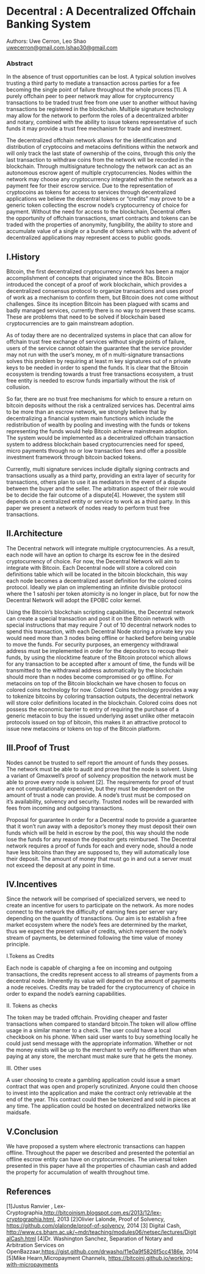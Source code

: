 Decentral : A Decentralized Offchain Banking System
======================================================
   Authors: Uwe Cerron, Leo Shao
uwecerron@gmail.com,lshao30@gmail.com

### Abstract
In the absence of trust opportunities can be lost. A typical solution involves trusting a third party to mediate a transaction across parties for a fee becoming the single point of failure throughout the whole process [1].  A purely offchain peer to peer network may allow for cryptocurrency transactions to be traded trust free from one user to another without having transactions be registered in the blockchain. Multiple signature technology  may allow for the network to perform the roles of a decentralized arbiter and notary, combined with the ability to issue tokens representative of such funds it may provide a trust free mechanism for trade and investment. 

The decentralized offchain network allows for the identification and distribution of cryptocoins and metacoins definitions within the network and will only track the last state of ownership of the coins, through this only the last transaction to withdraw coins from the network will be recorded in the blockchain. Through multisignature technology the network can act as an autonomous escrow agent of multiple cryptocurrencies. Nodes within the network may choose any cryptocurrency integrated within the network as a payment fee for their escrow service. Due to the representation of cryptocoins as tokens for access to services through decentralized applications we believe the decentral tokens or “credits” may prove to be a generic token collecting the escrow node’s cryptocurrency of choice for payment. Without the need for access to the blockchain, Decentral offers the opportunity of offchain transactions, smart contracts and tokens can be traded with the properties of  anonymity, fungibility, the ability to store and accumulate value of a single or a bundle of tokens which with the advent of decentralized applications may represent access to public goods.

I.History
-----------

Bitcoin, the first decentralized cryptocurrency network has been a major accomplishment of concepts that originated since the 80s. Bitcoin introduced the concept of a proof of work blockchain, which provides a decentralized consensus protocol to organize transactions and uses proof of work as a mechanism to confirm them, but Bitcoin does not come without challenges. Since its inception Bitcoin has been plagued with scams and badly managed services, currently there is no way to prevent these scams. These are problems that need to be solved if blockchain based cryptocurrencies are to gain mainstream adoption.

As of today there are no decentralized systems in place that can allow for offchain trust free exchange of services without single points of failure, users of the service cannot obtain the guarantee that the service provider may not run with the user’s money, m of n multi-signature transactions solves this problem by requiring at least m key signatures out of n private keys to be needed in order to spend the funds. It is clear that the Bitcoin ecosystem is trending towards a trust free transactions ecosystem, a trust free entity is needed to escrow funds impartially without the risk of collusion. 

So far, there are no trust free mechanisms for which to ensure a return on bitcoin deposits without the risk a centralized services has. Decentral aims to be more than an escrow network, we strongly believe that by decentralizing a financial system main functions which include the redistribution of wealth by pooling and investing with the funds or tokens representing the funds would help Bitcoin achieve mainstream adoption. The system would be implemented as a decentralized offchain transaction system to address blockchain based cryptocurrencies need for speed, micro payments through no or low transaction fees and offer a possible investment framework through bitcoin backed tokens.

Currently, multi signature services include digitally signing contracts and transactions usually as a third party, providing an extra layer of security for transactions, others plan to use it as mediators in the event of a dispute between the buyer and the seller. The arbitration aspect of their role would be to decide the fair outcome of a dispute[4]. However, the system still depends on a centralized entity or service to work as a third party. In this paper we present a network of nodes ready to perform trust free transactions.


II.Architecture
----------------

The Decentral network will integrate multiple cryptocurrencies. As a result, each node will have an option to charge its escrow fee in the desired cryptocurrency of choice. For now, the Decentral Network will aim to integrate with Bitcoin. Each Decentral node will store a colored coin definitions table which will be located in the bitcoin blockchain, this way each node becomes a decentralized asset definition for the colored coins protocol. Ideally we plan on implementing an infinite divisible protocol where the 1 satoshi per token atomicity is no longer in place, but for now the Decentral Network will adopt the EPOBC color kernel.

Using the Bitcoin’s blockchain scripting capabilities, the Decentral network can create a special transaction and post it on the Bitcoin network with special instructions that may require 7 out of 10 decentral network nodes to spend this transaction, with each Decentral Node storing a private key you would need more than 3 nodes being offline or hacked before being unable to move the funds. For security purposes, an emergency withdrawal address must be implemented in order for the depositors to recoup their funds, by using the nlocktime feature of the Bitcoin protocol which allows for any transaction to be accepted after x amount of time, the funds will be transmitted to the withdrawal address automatically by the blockchain should more than n nodes become compromised or go offline. 
For metacoins on top of the Bitcoin blockchain we have chosen to focus on colored coins technology for now. Colored Coins technology provides a way to tokenize bitcoins by coloring transaction outputs, the decentral network will store color definitions located in the blockchain. Colored coins does not possess the economic barrier to entry of requiring the purchase of a generic metacoin to buy the issued underlying asset unlike other metacoin protocols issued on top of bitcoin, this makes it an attractive protocol to issue new metacoins or tokens on top of the Bitcoin platform.


III.Proof of Trust
------------------

Nodes cannot be trusted to self report the amount of funds they posses. The network must be able to audit and prove that the node is solvent. Using a variant of Gmaxwell’s proof of solvency proposition the network must be able to prove every node is solvent [2]. The requirements for proof of trust are not computationally expensive, but they must be dependent on the amount of trust a node can provide. A node’s trust must be composed on it’s availability, solvency and security. Trusted nodes will be rewarded with fees from incoming and outgoing transactions.

Proposal for guarantee 
In order for a Decentral node to provide a guarantee that it won’t run away with a depositor’s money they must deposit their own funds which will be held in escrow by the pool, this way should the node lose the funds for any reason the depositor gets reimbursed. The Decentral network requires a proof of funds for each and every node, should a node have less bitcoins than they are supposed to, they will automatically lose their deposit. The amount of  money that must go in and out a server must not exceed the deposit at any point in time. 


IV.Incentives
--------------

Since the network will be comprised of specialized servers, we need to create an incentive for users to participate on the network. As more nodes connect to the network the difficulty of earning fees per server vary depending on the quantity of transactions. Our aim is to establish a free market ecosystem where the node’s fees are determined by the market, thus we expect the present value of credits, which represent the node’s stream of payments, be determined following the time value of money principle.

I.Tokens as Credits

Each node is capable of charging a fee on incoming and outgoing transactions, the credits represent access to all streams of payments from a decentral node.  Inherently its value will depend on the amount of payments a node receives. Credits may be traded for the cryptocurrency of choice in order to expand the node’s earning capabilities.

II. Tokens as checks

The token may be traded offchain. Providing cheaper and faster transactions when compared to standard bitcoin.The token will allow offline usage in a similar manner to a check. The user could have a local checkbook on his phone. When said user wants to buy something locally he could just send message with the appropriate information. Whether or not the money exists will be up to the merchant to verify no different than when paying at any store, the merchant must make sure that he gets the money.

III. Other uses

A  user choosing to create a gambling application could issue a smart contract that was open and properly scrutinized. Anyone could then choose to invest into the application and make the contract only retrievable at the end of the year. This contract could then be tokenized and sold in pieces at any time. The application could be hosted on decentralized networks like maidsafe.


V.Conclusion 
-------------

We have proposed a system where electronic transactions can happen offline. Throughout the paper we described and presented the potential an offline escrow entity can have  on cryptocurrencies. The universal token presented in this paper have all the properties of chaumian cash and added the property for accumulation of wealth throughout time.


References
----------
[1]Justus Ranvier , Lex-Cryptographia,http://bitcoinism.blogspot.com.es/2013/12/lex-cryptographia.html, 2013 
[2]Olivier Lalonde, Proof of Solvency, https://github.com/olalonde/proof-of-solvency, 2014
[3] Digital Cash, http://www.cs.bham.ac.uk/~mdr/teaching/modules06/netsec/lectures/DigitalCash.html
[4]Dr. Washington Sanchez, Separation of Notary and Arbitration Services on OpenBazzaar,https://gist.github.com/drwasho/f1e0a9f5826f5cc4186e, 2014
[5]Mike Hearn,Micropayment Channels, https://bitcoinj.github.io/working-with-micropayments
